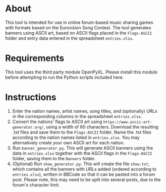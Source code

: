 # About
This tool is intended for use in online forum-based music sharing games with formats based on the Eurovision Song Contest. The tool generates banners using ASCII art, based on ASCII flags placed in the `Flags-ASCII` folder and entry data entered in the spreadsheet `entries.xlsx`.

# Requirements
This tool uses the third party module OpenPyXL. Please install this module before attempting to run the Python scripts included here.

# Instructions
1. Enter the nation names, artist names, song titles, and (optionally) URLs in the corresponding columns in the spreadsheet `entries.xlsx`.
2. Convert the nations' flags to ASCII art using `https://www.ascii-art-generator.org/`, using a width of 60 characters. Download the resulting .txt files and save them to the `Flags-ASCII` folder. Name the .txt files according to the nation names listed in `entries.xlsx`. You may alternatively create your own ASCII art for each nation.
3. Run `banner_generator.py`. This will generate ASCII banners using the data in `entries.xlsx` together with the ASCII flags in the `Flags-ASCII` folder, saving them to the `Banners` folder.
4. (Optional) Run `show_generator.py`. This will create the file `show.txt`, which contains all the banners with URLs added (ordered according to `entries.xlsx`), written in BBCode so that it can be pasted into a forum post. Please note, this may need to be split into several posts, due to the forum's character limit.